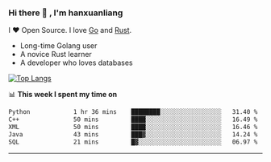 ### Hi there 👋 , I'm hanxuanliang

<!--
**hanxuanliang/hanxuanliang** is a ✨ _special_ ✨ repository because its `README.md` (this file) appears on your GitHub profile.

Here are some ideas to get you started:

- 🔭 I’m currently working on ...
- 🌱 I’m currently learning ...
- 👯 I’m looking to collaborate on ...
- 🤔 I’m looking for help with ...
- 💬 Ask me about ...
- 📫 How to reach me: ...
- 😄 Pronouns: ...
- ⚡ Fun fact: ...
-->
I ❤ Open Source. I love [Go](https://golang.org) and [Rust](https://www.rust-lang.org/zh-CN/).

* Long-time Golang user
* A novice Rust learner
* A developer who loves databases

[![Top Langs](https://github-readme-stats.vercel.app/api?username=hanxuanliang&show_icons=true&count_private=true&line_height=40)](https://github.com/anuraghazra/github-readme-stats)

📊 **This week I spent my time on**
<!--START_SECTION:waka-->

```txt
Python            1 hr 36 mins    ████████░░░░░░░░░░░░░░░░░   31.40 %
C++               50 mins         ████░░░░░░░░░░░░░░░░░░░░░   16.49 %
XML               50 mins         ████░░░░░░░░░░░░░░░░░░░░░   16.46 %
Java              43 mins         ███▓░░░░░░░░░░░░░░░░░░░░░   14.24 %
SQL               21 mins         █▓░░░░░░░░░░░░░░░░░░░░░░░   06.97 %
```

<!--END_SECTION:waka-->

***

